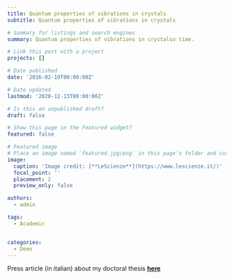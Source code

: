 ```yaml
---
title: Quantum properties of vibrations in crystals
subtitle: Quantum properties of vibrations in crystals

# Summary for listings and search engines
summary: Quantum properties of vibrations in crystalso time.

# Link this post with a project
projects: []

# Date published
date: '2016-02-19T00:00:00Z'

# Date updated
lastmod: '2020-12-13T00:00:00Z'

# Is this an unpublished draft?
draft: false

# Show this page in the Featured widget?
featured: false

# Featured image
# Place an image named `featured.jpg/png` in this page's folder and customize its options here.
image:
  caption: 'Image credit: [**LeScienze**](https://www.lescienze.it/)'
  focal_point: ''
  placement: 2
  preview_only: false

authors: 
  - admin

tags: 
  - Academic


categories: 
  - Demo
---
```



Press article (in italian) about my doctoral thesis  [**here**](https://www.lescienze.it/lanci/2016/02/09/news/universita_di_trieste_proprieta_quantistiche_delle_vibrazioni_nei_cristalli-2965259/)
